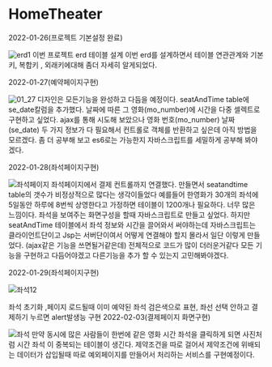 # HomeTheater
2022-01-26(프로젝트 기본설정 완료)

![erd1](https://user-images.githubusercontent.com/90680271/151178002-6aba8091-32a8-4b04-a4fe-85e868c3d061.png)
이번 프로젝트 erd 테이블 설계 이번 erd를 설계하면서 테이블 연관관계와 기본키, 복합키 , 외래키에대해 좀더 자세히 알게되었다.


2022-01-27(예약페이지구현)

![01_27](https://user-images.githubusercontent.com/90680271/151337329-77e6d0f5-6d26-4043-a887-fd0ee31d298b.JPG)
디자인은 모든기능을 완성하고 다듬을 예정이다.
seatAndTime table에 se_date칼럼을 추가했다.
날짜에 따른 그 영화(mo_number)에 시간을 다중 셀렉트로 구현하고 싶었다.
ajax를 통해 시도해 보았으나 영화 번호(mo_number) 날짜(se_date) 두 가지 정보가 다 필요해서 컨트롤로 객체를 반환하고 싶은데 아직 방법을 모르겠다.
좀 더 공부해 보고 es6로는 가능한지 자바스크립트를 세밀하게 공부해 봐야겠다.



2022-01-28(좌석페이지구현)

![좌석페이지](https://user-images.githubusercontent.com/90680271/151520566-2c30f1b3-0ce2-4a29-957c-1816791586b2.JPG)
좌석페이지에서 결제 컨트롤까지 연결했다.
만들면서
seatandtime table의 갯수가 비정상적으로 많다는 생각이들었다
예를들어 한영화가 30개의 좌석에 5일동안 하루에 8번씩 상영한다고 가정하면 테이블이 1200개나 필요하다. 너무 많은 느낌이다.
좌석을 보여주는 화면구성을 할때 자바스크립트로 만들고 싶었다. 하지만 seatAndTime 테이블에서 좌석 정보와 시간을 끌어와서 써야하는데
자바스크립트는 클라이언트단이고 Jsp는 서버단이여서 어떻게 연결해야 할지 몰라서 일단 이렇게 만들었다. (ajax같은 기능을 쓰면될거같은데)
전체적으로 코드가 많이 더러운거같다 모든 기능을 구현하고 다듬어야겠고 다른기능을 추가 할 수 있는지 고민해봐야겠다.


2022-01-29(좌석페이지구현)

![좌석12](https://user-images.githubusercontent.com/90680271/152371540-c70553fe-fca4-45fb-8557-23607129b80b.JPG)

좌석 초기화 ,페이지 로드될때 이미 예약된 좌석 검은색으로 표현, 좌선 선택 안하고 결제하기 누르면 alert발생능 구현
2022-02-03(결제페이지 화면구현)


![좌석](https://user-images.githubusercontent.com/90680271/152370996-f4e47878-51e9-4d05-a7d1-08a264ad931d.JPG)
만약 동시에 많은 사람들이 한번에 같은 영화 시간 좌석을 클릭하게 되면 사진처럼  시간 좌석 이 중복되는 테이블이 생긴다. 제약조건을 따로 걸어서 제약조건에 위배되는 데이터가
삽입될때 따로 예외페이지를 만들어서 처리하는 서비스를 구현예정이다.




